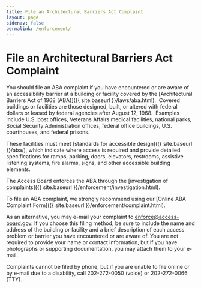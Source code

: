 ```yaml
---
title: File an Architectural Barriers Act Complaint
layout: page
sidenav: false
permalink: /enforcement/
---
```

# File an Architectural Barriers Act Complaint

You should file an ABA complaint if you have encountered or are aware of an accessibility barrier at a building or facility covered by the [Architectural Barriers Act of 1968 (ABA)]({{ site.baseurl }}/laws/aba.html).  Covered buildings or facilities are those designed, built, or altered with federal dollars or leased by federal agencies after August 12, 1968.  Examples include U.S. post offices, Veterans Affairs medical facilities, national parks, Social Security Administration offices, federal office buildings, U.S. courthouses, and federal prisons.

These facilities must meet [standards for accessible design]({{ site.baseurl }}/aba/), which indicate where access is required and provide detailed specifications for ramps, parking, doors, elevators, restrooms, assistive listening systems, fire alarms, signs, and other accessible building elements.

The Access Board enforces the ABA through the [investigation of complaints]({{ site.baseurl }}/enforcement/investigation.html).

To file an ABA complaint, we strongly recommend using our [Online ABA Complaint Form]({{ site.baseurl }}/enforcement/complaint.html).  

As an alternative, you may e-mail your complaint to <enforce@access-board.gov>.  If you choose this filing method, be sure to include the name and address of the building or facility and a brief description of each access problem or barrier you have encountered or are aware of.  You are not required to provide your name or contact information, but if you have photographs or supporting documentation, you may attach them to your e-mail.  

Complaints cannot be filed by phone, but if you are unable to file online or by e-mail due to a disability, call 202-272-0050 (voice) or 202-272-0066 (TTY).
